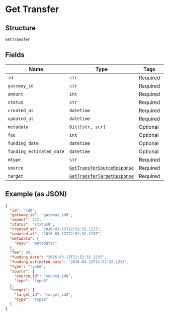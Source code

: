 
# Get Transfer

## Structure

`GetTransfer`

## Fields

| Name | Type | Tags | Description |
|  --- | --- | --- | --- |
| `id` | `str` | Required | - |
| `gateway_id` | `str` | Required | - |
| `amount` | `int` | Required | - |
| `status` | `str` | Required | - |
| `created_at` | `datetime` | Required | - |
| `updated_at` | `datetime` | Required | - |
| `metadata` | `Dict[str, str]` | Optional | - |
| `fee` | `int` | Optional | - |
| `funding_date` | `datetime` | Optional | - |
| `funding_estimated_date` | `datetime` | Optional | - |
| `mtype` | `str` | Required | - |
| `source` | [`GetTransferSourceResponse`](../../doc/models/get-transfer-source-response.md) | Required | - |
| `target` | [`GetTransferTargetResponse`](../../doc/models/get-transfer-target-response.md) | Required | - |

## Example (as JSON)

```json
{
  "id": "id8",
  "gateway_id": "gateway_id8",
  "amount": 122,
  "status": "status0",
  "created_at": "2016-03-13T12:52:32.123Z",
  "updated_at": "2016-03-13T12:52:32.123Z",
  "metadata": {
    "key0": "metadata5"
  },
  "fee": 80,
  "funding_date": "2016-03-13T12:52:32.123Z",
  "funding_estimated_date": "2016-03-13T12:52:32.123Z",
  "type": "type8",
  "source": {
    "source_id": "source_id8",
    "type": "type6"
  },
  "target": {
    "target_id": "target_id2",
    "type": "type8"
  }
}
```


